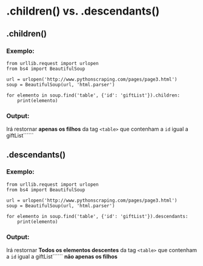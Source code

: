 # .children() vs. .descendants()

## .children()

### Exemplo:
```
from urllib.request import urlopen
from bs4 import BeautifulSoup

url = urlopen('http://www.pythonscraping.com/pages/page3.html')
soup = BeautifulSoup(url, 'html.parser')

for elemento in soup.find('table', {'id': 'giftList'}).children:
    print(elemento)
```

### Output:
Irá restornar __apenas os filhos__ da tag ```<table>``` que contenham a ```id``` igual a giftList``````

## .descendants()
### Exemplo:
```
from urllib.request import urlopen
from bs4 import BeautifulSoup

url = urlopen('http://www.pythonscraping.com/pages/page3.html')
soup = BeautifulSoup(url, 'html.parser')

for elemento in soup.find('table', {'id': 'giftList'}).descendants:
    print(elemento)
```
### Output:
Irá restornar __Todos os elementos descentes__ da tag ```<table>``` que contenham a ```id``` igual a giftList`````` __não apenas os filhos__
